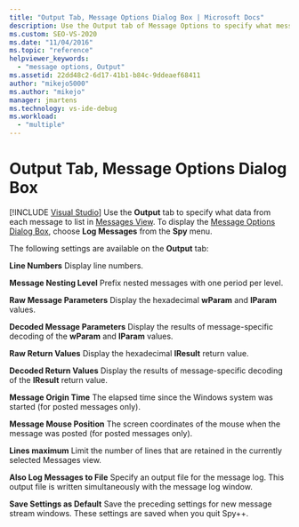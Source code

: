 ```yaml
---
title: "Output Tab, Message Options Dialog Box | Microsoft Docs"
description: Use the Output tab of Message Options to specify what message data appears in Messages View. This article describes the available settings.
ms.custom: SEO-VS-2020
ms.date: "11/04/2016"
ms.topic: "reference"
helpviewer_keywords:
  - "message options, Output"
ms.assetid: 22dd48c2-6d17-41b1-b84c-9ddeaef68411
author: "mikejo5000"
ms.author: "mikejo"
manager: jmartens
ms.technology: vs-ide-debug
ms.workload:
  - "multiple"
---
```

# Output Tab, Message Options Dialog Box

 [!INCLUDE [Visual Studio](~/includes/applies-to-version/vs-windows-only.md)]
Use the **Output** tab to specify what data from each message to list in [Messages View](../debugger/messages-view.md). To display the [Message Options Dialog Box](../debugger/message-options-dialog-box.md), choose **Log Messages** from the **Spy** menu.

 The following settings are available on the **Output** tab:

 **Line Numbers**
 Display line numbers.

 **Message Nesting Level**
 Prefix nested messages with one period per level.

 **Raw Message Parameters**
 Display the hexadecimal **wParam** and **lParam** values.

 **Decoded Message Parameters**
 Display the results of message-specific decoding of the **wParam** and **lParam** values.

 **Raw Return Values**
 Display the hexadecimal **lResult** return value.

 **Decoded Return Values**
 Display the results of message-specific decoding of the **lResult** return value.

 **Message Origin Time**
 The elapsed time since the Windows system was started (for posted messages only).

 **Message Mouse Position**
 The screen coordinates of the mouse when the message was posted (for posted messages only).

 **Lines maximum**
 Limit the number of lines that are retained in the currently selected Messages view.

 **Also Log Messages to File**
 Specify an output file for the message log. This output file is written simultaneously with the message log window.

 **Save Settings as Default**
 Save the preceding settings for new message stream windows. These settings are saved when you quit Spy++.